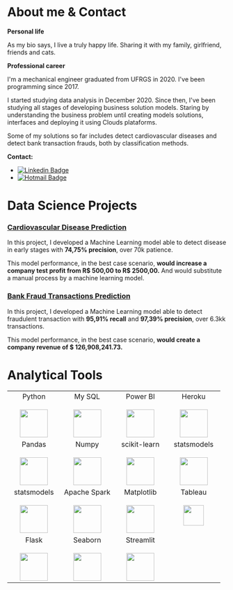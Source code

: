 # About me & Contact
**Personal life**

As my bio says, I live a truly happy life. Sharing it with my family, girlfriend, friends and cats.


**Professional career**

I'm a mechanical engineer graduated from UFRGS in 2020. I've been programming since 2017. 

I started studying data analysis in December 2020. Since then, I've been studying all stages of developing business solution models. Staring by understanding the business problem until creating models solutions, interfaces and deploying it using Clouds plataforms.

Some of my solutions so far includes detect cardiovascular diseases and detect bank transaction frauds, both by classification methods.


**Contact:**
* [![Linkedin Badge](https://img.shields.io/badge/-LinkedIn-blue?style=flat-square&logo=Linkedin&logoColor=white&link=https://www.linkedin.com/in/pedro-henrique-fratucci-906a94172/)](https://www.linkedin.com/in/pedro-henrique-fratucci-906a94172/)
* [![Hotmail Badge](https://img.shields.io/badge/-Hotmail-0078D4?style=flat-square&logo=microsoft-outlook&logoColor=white&link=mailto:pedrofratucci8@hotmail.com)](mailto:pedrofratucci8@hotmail.com)


# Data Science Projects

### [Cardiovascular Disease Prediction](https://github.com/pedrofratucci/cardio_catch_diseases_webapp)

In this project, I developed a Machine Learning model able to detect disease in early stages with **74,75% precision**, over 70k patience.

This model performance, in the best case scenario, **would increase a company test profit from R$ 500,00 to R$ 2500,00.** And would substitute a manual process by a machine learning model.
<br>


### [Bank Fraud Transactions Prediction](https://github.com/pedrofratucci/cardio_catch_diseases_webapp)

In this project, I developed a Machine Learning model able to detect fraudulent transaction with **95,91% recall** and **97,39% precision**, over 6.3kk transactions.

This model performance, in the best case scenario, **would create a company revenue of $ 126,908,241.73.**


# Analytical Tools

<table>
  <tbody>
    <tr valign="top">
      <td width="25%" align="center">
        <span>Python</span><br><br>
        <img height="64px" src="https://cdn.svgporn.com/logos/python.svg">
      </td>
      <td width="25%" align="center">
        <span>My SQL</span><br><br>
        <img height="64px" src="https://cdn.svgporn.com/logos/mysql.svg">
      </td>
      <td width="25%" align="center">
        <span>Power BI</span><br><br>
        <img height="64px" src="https://uploaddeimagens.com.br/images/002/851/738/full/powerbi_logo.png?1598489763">
      </td>
      <td width="25%" align="center">
        <span>Heroku</span><br><br>
        <img height="64px" src="https://blog.4linux.com.br/wp-content/uploads/2018/01/Heroku.png">
      </td>
    </tr>
    <tr valign="top">
      <td width="25%" align="center">
        <span>Pandas</span><br><br>
        <img height="64px" src="https://pandas.pydata.org/static/img/pandas.svg">
      </td>
      <td width="25%" align="center">
        <span>Numpy</span><br><br>
        <img height="64px" src="https://numpy.org/images/logos/numpy.svg">
      </td>
      <td width="25%" align="center">
        <span>scikit-learn</span><br><br>
        <img height="64px" src="https://scikit-learn.org/stable/_images/scikit-learn-logo-notext.png">
      </td>
      <td width="25%" align="center">
        <span>statsmodels</span><br><br>
        <img height="64px" src="https://www.statsmodels.org/stable/_images/statsmodels-logo-v2.svg">
      </td>
    <tr valign="top">
      <td width="25%" align="center">
        <span>statsmodels</span><br><br>
        <img height="64px" src="">
      </td>
      <td width="25%" align="center">
        <span>Apache Spark</span><br><br>
        <img height="64px" src="https://spark.apache.org/images/spark-logo-trademark.png">
      </td>
      <td width="25%" align="center">
        <span>Matplotlib</span><br><br>
        <img height="64px" src="https://matplotlib.org/_images/sphx_glr_logos2_001.png">
      </td>
      <td width="25%" align="center">
        <span>Tableau</span><br><br>
        <img height="47px" src="https://www.tableau.com/themes/custom/tableau_www/logo.png">
      </td>
    </tr>
    <tr valign="top">
    <td width="25%" align="center">
        <span>Flask</span><br><br>
        <img height="64px" src="https://flask.palletsprojects.com/en/1.1.x/_images/flask-logo.png">
      </td>
      <td width="25%" align="center">
        <span>Seaborn</span><br><br>
        <img height="64px" src="https://seaborn.pydata.org/_static/logo-wide-lightbg.svg">
      </td>
      <td width="25%" align="center">
        <span>Streamlit</span><br><br>
        <img height="64px" src="https://assets.website-files.com/5dc3b47ddc6c0c2a1af74ad0/5e18182ad27bcfbb9dff263a_RGB_Logo_Horizontal_Color_Light_Bg-p-1080.png">
      </td>
    </tr>
  </tbody>
</table>

